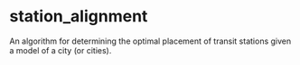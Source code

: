 # station_alignment
An algorithm for determining the optimal placement of transit stations given a model of a city (or cities).
